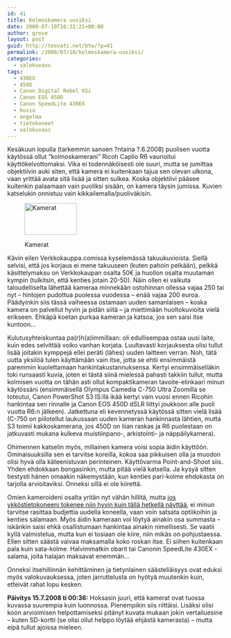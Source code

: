 ```yaml
---
id: 41
title: Kolmoskamera uusiksi
date: 2008-07-10T16:31:21+00:00
author: grove
layout: post
guid: http://teevati.net/btw/?p=41
permalink: /2008/07/10/kolmoskamera-uusiksi/
categories:
  - valokuvaus
tags:
  - 430EX
  - 450D
  - Canon Digital Rebel XSi
  - Canon EOS 450D
  - Canon SpeedLite 430EX
  - kuvia
  - ongelma
  - tietokoneet
  - valokuvaus
---
```

Kesäkuun lopulla (tarkemmin sanoen ?ntaina ?.6.2008) puolisen vuotta käytössä ollut &#8220;kolmoskamerani&#8221; Ricoh Caplio R6 vaurioitui käyttökelvottomaksi. Vika ei todennäköisesti ole suuri, mutta se jumittaa objektiivin auki siten, että kamera ei kuitenkaan tajua sen olevan ulkona, vaan yrittää avata sitä lisää ja sitten sulkea. Koska objektiivi pääsee kuitenkin palaamaan vain puoliksi sisään, on kamera täysin jumissa. Kuvien katselukin onnistuu vain kikkailemalla/puoliväkisin.<figure style="width: 120px" class="wp-caption alignleft">

[<img title="Kamerat" src="http://teevati.pp.fi/pics/btw/450D_20080714_0025-1_tn.jpg" alt="Kamerat" width="120" height="73" />](http://teevati.pp.fi/pics/btw/450D_20080714_0025-1.jpg "Kamerat: vasemmalla vanha ja oikealla uusi")<figcaption class="wp-caption-text">Kamerat</figcaption></figure> 

Kävin eilen Verkkokauppa.comissa kyselemässä takuukuvioista. Siellä selvisi, että jos korjaus ei mene takuuseen (kuten pahoin pelkään), pelkkä käsittelymaksu on Verkkokaupan osalta 50€ ja huollon osalta muutaman kympin (tulkitsin, että kenties jotain 20-50). Näin ollen ei vaikuta taloudelliselta lähettää kameraa minnekään ostohinnan ollessa vajaa 250 tai nyt &#8211; hintojen pudottua puolessa vuodessa &#8211; enää vajaa 200 euroa. Päädyinkin siis tässä vaiheessa ostamaan uuden samanlaisen &#8211; koska kamera on palvellut hyvin ja pidän siitä &#8211; ja miettimään huoltokuvioita vielä erikseen. Ehkäpä koetan purkaa kameran ja katsoa, jos sen saisi itse kuntoon&#8230;

Kulutusyhteiskuntaa pa(r)h(a)immillaan: oli edullisempaa ostaa uusi laite, kuin edes selvittää voiko vanhan korjata. Luultavasti korjauksesta olisi tullut lisää joitakin kymppejä ellei peräti (lähes) uuden laitteen verran. Noh, tätä uutta yksilöä tulen käyttämään vain itse, jotta se ehtii ensimmäistä paremmin kuolettamaan hankintakustannuksensa. Kertyi ensimmäiselläkin toki runsaasti kuvia, joten ei tästä siinä mielessä pahasti takkiin tullut, mutta kolmisen vuotta on tähän asti ollut kompaktikameran tavoite-elinkaari minun käytössäni (ensimmäisellä Olympus Camedia C-750 Ultra Zoomilla se toteutui, Canon PowerShot S3 IS:llä ikää kertyi vain vuosi ennen Ricohin hankintaa sen rinnalle ja Canon EOS 450D dSLR liittyi joukkoon alle puoli vuotta R6:n jälkeen). Jatkettuna eli kevennetyssä käytössä sitten vielä lisää (C-750 on piilotellut laukussaan uuden kameran hankinnasta lähtien, mutta S3 toimii kakkoskamerana, jos 450D on liian raskas ja R6 puolestaan on jatkuvasti mukana kulkeva muistiinpano-, arkistointi- ja näppäilykamera).

Ohimennen katselin myös, millainen kamera voisi sopia äidin käyttöön. Ominaisuuksilla sen ei tarvitse koreilla, kokoa saa pikkuisen olla ja muodon olisi hyvä olla käteenistuvan perinteinen. Käyttövarma Point-and-Shoot siis. Yhden ehdokkaan bongasinkin, mutta pitää vielä katsella. Ja kysyä sitten tiestysti hänen omaakin näkemystään, kun kenties pari-kolme ehdokasta on tarjolla arvioitaviksi. Onneksi sillä ei ole kiirettä.

Omien kameroideni osalta yritän nyt vähän hillitä, mutta [jos ykköstietokoneeni tokenee niin hyvin kuin tällä hetkellä näyttää](http://teevati.net/btw/?p=40 "Uusi kone tai vanha henkiin... - osa 2"), ei minun tarvitse rasittaa budjettia uudella koneella, vaan voin satsata optiikoihin ja kenties salamaan. Myös äidin kameraan voi löytyä ainakin osa summasta &#8211; iskänkin saisi ehkä osallistumaan hankintaa ainakin nimellisesti. Se vaatii kyllä valmistelua, mutta kun ei tosiaan ole kiire, niin mikäs on pohjustaessa. Ellen sitten säästä vaivaa maksamalla koko roskan itse. Ei siihen kuitenkaan pala kuin sata-kolme. Halvimmatkin obarit tai Canonin SpeedLite 430EX -salama, joita halajan maksavat enemmän&#8230;

Onneksi itsehillinnän kehittäminen ja tietynlainen säästeliäisyys ovat eduksi myös valokuvauksessa, joten jarruttelusta on hyötyä muutenkin kuin, etteivät rahat lopu kesken.

**Päivitys 15.7.2008 ti 00:36:** Hoksasin juuri, että kamerat ovat tuossa kuvassa suurempia kuin luonnossa. Pienempikin siis riittäisi. Lisäksi olisi koon arvioimisen helpottamiseksi pitänyt kuvata mukaan jokin vertailuesine &#8211; kuten SD-kortti (se olisi ollut helppo löytää ehjästä kamerasta) &#8211; mutta eipä tullut ajoissa mieleen.